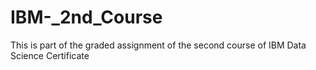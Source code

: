 # IBM-_2nd_Course

This is part of the graded assignment of the second course of IBM Data Science Certificate
